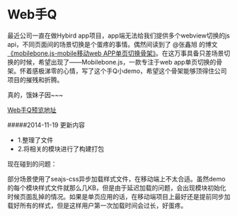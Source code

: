 # Web手Q

最近公司一直在做Hybird app项目，app端无法给我们提供多个webview切换的js api，不同页面间的场景切换是个蛋疼的事情。偶然间读到了 @张鑫旭 的博文[《mobilebone.js-mobile移动web APP单页切换骨架》](http://www.zhangxinxu.com/wordpress/2014/10/mobilebone-js-mobile-web-app-core/)。在这万事具备只差场景切换的时候，希望出现了——Mobilebone.js，一款专注于web app单页切换的骨架。怀着感极涕零的心情，写了这个手Q小demo，希望这个骨架能够顶得住公司项目的摧残和折腾。

真的，饿妹子因~~~

[Web手Q预览地址](http://iancj.github.io/qq)

#####2014-11-19 更新内容
* 1.整理了文件
* 2.将相关的模块进行了构建打包

现在碰到的问题：

部分场景使用了seajs-css异步加载样式文件，在移动端上不太合适。虽然demo的每个模块样式文件就那么几KB，但是由于延迟加载的问题，会出现模块初始化时候页面乱掉的情况。如果是单页应用的话，在移动端项目上最好还是提前同步加载好所有的样式，但是这样用户第一次加载时间会过长，好蛋疼。